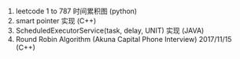 #
1. leetcode 1 to 787 时间累积图 (python)
2. smart pointer 实现 (C++)
3. ScheduledExecutorService(task, delay, UNIT) 实现 (JAVA)
4. Round Robin Algorithm (Akuna Capital Phone Interview) 2017/11/15 (C++)
